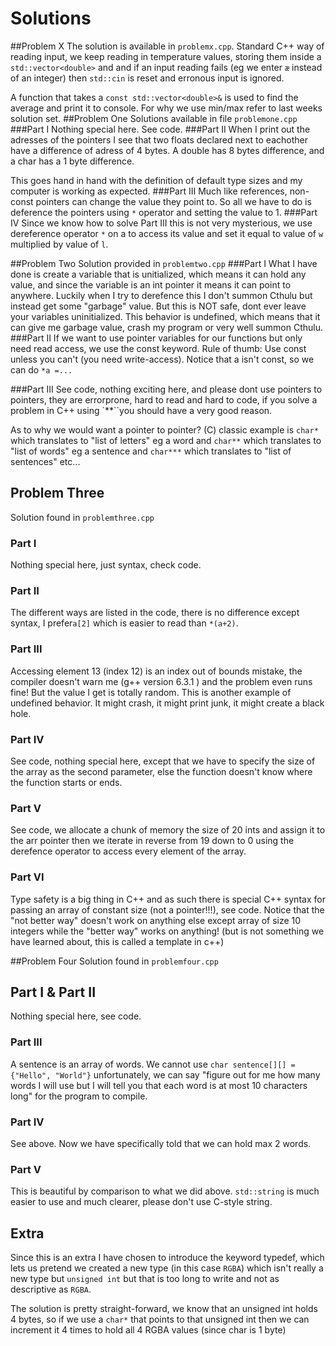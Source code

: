 # Solutions

##Problem X
The solution is available in `problemx.cpp`. Standard C++ way of reading input, we keep reading in temperature values, storing them inside a `std::vector<double>` and 
and if an input reading fails (eg we enter `æ` instead of an integer) then `std::cin` is reset and erronous input is ignored.

A function that takes a `const std::vector<double>&` is used to find the average and print it to console. For why we use min/max refer to last weeks solution set.
##Problem One
Solutions available in file `problemone.cpp`
###Part I
Nothing special here. See code.
###Part II
When I print out the adresses of the pointers I see that two floats declared next to eachother
have a difference of adress of 4 bytes. A double has 8 bytes difference, and a char has a 1 byte difference.

This goes hand in hand with the definition of default type sizes and my computer is working as expected.
###Part III
Much like references, non-const pointers can change the value they point to. So all we have to do is deference the pointers using `*` operator and setting the value to 1.
###Part IV
Since we know how to solve Part III this is not very mysterious, we use dereference operator `*` on a to access its value and set it equal to value of `w` multiplied by value of `l`.

##Problem Two
Solution provided in `problemtwo.cpp`
###Part I
What I have done is create a variable that is unitialized, which means it can hold any value, and since the variable is an int pointer it means it can point to anywhere. Luckily when I try to derefence this I don't summon Cthulu but instead get some "garbage" value. But this is NOT safe, dont ever leave your variables uninitialized. This behavior is undefined, which means that it can give me garbage value, crash my program or very well summon Cthulu.
###Part II
If we want to use pointer variables for our functions but only need read access, we use the const keyword.
Rule of thumb: Use const unless you can't (you need write-access). Notice that a isn't const, so we can do `*a
=...`

###Part III
See code, nothing exciting here, and please dont use pointers to pointers, they are errorprone, hard to read and hard to code, if you solve a problem in C++ using `**``you should have a very good reason.

As to why we would want a pointer to pointer? (C) classic example is `char*` which translates to "list of letters" eg a word and `char**` which translates to "list of words" eg a sentence and `char***` which translates to "list of sentences" etc...

## Problem Three
Solution found in `problemthree.cpp`

### Part I
Nothing special here, just syntax, check code.
### Part II
The different ways are listed in the code, there is no difference except syntax, I prefer`a[2]` which is easier to read than `*(a+2)`.
### Part III
Accessing element 13 (index 12) is an index out of bounds mistake, the compiler doesn't warn me (g++ version 6.3.1
) and the problem even runs fine! But the value I get is totally random. This is another example of undefined behavior. It might crash, it might print junk, it might create a black hole.
### Part IV
See code, nothing special here, except that we have to specify the size of the array as the second parameter, else the function doesn't know where the function starts or ends.
### Part V
See code, we allocate a chunk of memory the size of 20 ints and assign it to the arr pointer then we iterate in reverse from 19 down to 0 using the derefence operator to access every element of the array.
### Part VI
Type safety is a big thing in C++ and as such there is special C++ syntax for passing an array of constant size (not a pointer!!!), see code. Notice that the "not better way" doesn't work on anything else except array of size 10 integers while the "better way" works on anything! (but is not something we have learned about, this is called a template in c++)


##Problem Four
Solution found in `problemfour.cpp`
## Part I & Part II
Nothing special here, see code.
### Part III
A sentence is an array of words. We cannot use `char sentence[][] = {"Hello", "World"}` unfortunately,
we can say "figure out for me how many words I will use but I will tell you that each word is at most 10 characters long" for the program to compile.

### Part IV
See above. Now we have specifically told that we can hold max 2 words.

### Part V
This is beautiful by comparison to what we did above. `std::string` is much easier to use and much clearer, please don't use C-style string.


## Extra
Since this is an extra I have chosen to introduce the keyword typedef, which lets us pretend we created a new type (in this case `RGBA`) which isn't really a new type but `unsigned int` but that is too long to write and not as descriptive as `RGBA`.

The solution is pretty straight-forward, we know that an unsigned int holds 4 bytes, so if we use a `char*` that points to that unsigned int then we can increment it 4 times to hold all 4 RGBA values (since char is 1 byte)
